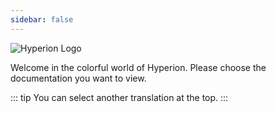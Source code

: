 ```yaml
---
sidebar: false
---
```


<img :src="$withBase('/ambilightwifi-logo.png')" alt="Hyperion Logo">

Welcome in the colorful world of Hyperion. Please choose the documentation you want to view.

<div class="flex flex-center no-decoration">
  <MainSection title="User" text="Installation, configuration and advanced informations" to="/en/user" />
  <MainSection title="Effects" text="Learn how to create an effect" to="/en/effects" />
  <MainSection title="JSON API" text="Learn how to interact with the API" to="/en/json" />
</div>

::: tip
You can select another translation at the top.
:::
